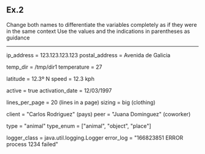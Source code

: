 ## Ex.2

Change both names to differentiate the variables completely as if they were in the same context
Use the values and the indications in parentheses as guidance

----
 
ip_address = 123.123.123.123
postal_address = Avenida de Galicia

temp_dir = /tmp/dir1
temperature = 27

latitude = 12.3º N
speed = 12.3 kph

active = true
activation_date = 12/03/1997

lines_per_page = 20 (lines in a page)
sizing = big (clothing)

client = "Carlos Rodriguez" (pays)
peer = "Juana Dominguez" (coworker)

type = "animal"
type_enum = ["animal", "object", "place"]

logger_class = java.util.logging.Logger
error_log = "166823851 ERROR process 1234 failed"
